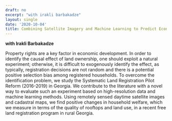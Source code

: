 ```yaml
---
draft: no
excerpt: "with irakli barbakadze"
layout: single
date: '2020-10-04'
title: Combining Satellite Imagery and Machine Learning to Predict Economic Impact of Land Registration in Georgia
---
```

**with Irakli Barbakadze**

Property rights are a key factor in economic development. In order to identify the causal effect of land ownership, one should exploit a natural experiment; otherwise, it is difficult to exogenously identify the effect, as typically, registration decisions are not random and there is a potential positive selection bias among registered households. To overcome the identification problem, we study the Systematic Land Registration Pilot Reform (2016-2019) in Georgia. We contribute to the literature with a novel way to evaluate such an experiment based on high-resolution data and machine learning methods. Using remotely sensed daytime satellite images and cadastral maps, we find positive changes in household welfare, which we measure in terms of the quality of rooftops and land use, in a recent free land registration program in rural Georgia.
